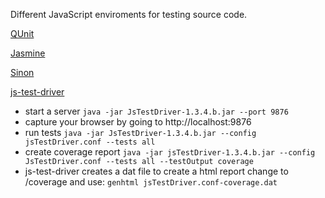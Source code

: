 Different JavaScript enviroments for testing source code.

[QUnit](http://qunitjs.com/)

[Jasmine](http://pivotal.github.com/jasmine/)

[Sinon](http://sinonjs.org)

[js-test-driver](http://code.google.com/p/js-test-driver/)
 - start a server `java -jar JsTestDriver-1.3.4.b.jar --port 9876`
 - capture your browser by going to http://localhost:9876
 - run tests `java -jar JsTestDriver-1.3.4.b.jar --config jsTestDriver.conf --tests all`
 - create coverage report `java -jar jsTestDriver-1.3.4.b.jar --config JsTestDriver.conf --tests all --testOutput coverage`
 - js-test-driver creates a dat file to create a html report change to /coverage and use: `genhtml jsTestDriver.conf-coverage.dat`

